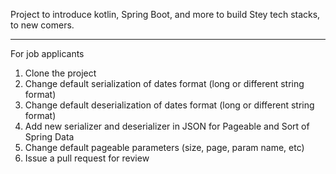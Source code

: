 Project to introduce kotlin, Spring Boot, and more to build Stey tech stacks, to new comers.

---

For job applicants
 1. Clone the project
 2. Change default serialization of dates format (long or different string format)
 3. Change default deserialization of dates format (long or different string format)
 4. Add new serializer and deserializer in JSON for Pageable and Sort of Spring Data
 5. Change default pageable parameters (size, page, param name, etc)
 6. Issue a pull request for review

